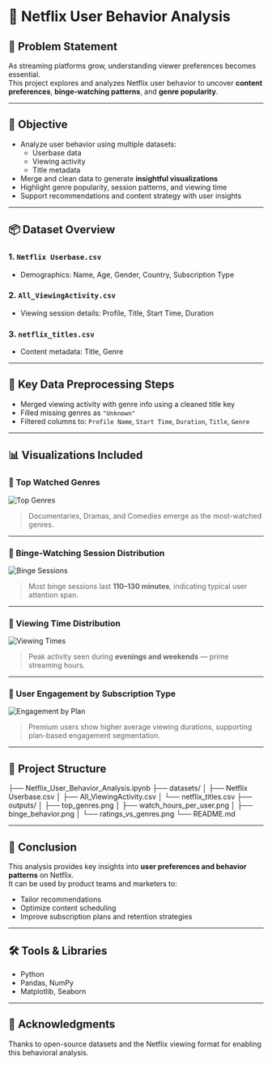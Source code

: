 # 🍿 Netflix User Behavior Analysis

## 📌 Problem Statement

As streaming platforms grow, understanding viewer preferences becomes essential.  
This project explores and analyzes Netflix user behavior to uncover **content preferences**, **binge-watching patterns**, and **genre popularity**.

---

## 🎯 Objective

- Analyze user behavior using multiple datasets:
  - Userbase data
  - Viewing activity
  - Title metadata
- Merge and clean data to generate **insightful visualizations**
- Highlight genre popularity, session patterns, and viewing time
- Support recommendations and content strategy with user insights

---

## 📦 Dataset Overview

### 1. `Netflix Userbase.csv`
- Demographics: Name, Age, Gender, Country, Subscription Type

### 2. `All_ViewingActivity.csv`
- Viewing session details: Profile, Title, Start Time, Duration

### 3. `netflix_titles.csv`
- Content metadata: Title, Genre

---

## 🔧 Key Data Preprocessing Steps

- Merged viewing activity with genre info using a cleaned title key
- Filled missing genres as `"Unknown"`
- Filtered columns to: `Profile Name`, `Start Time`, `Duration`, `Title`, `Genre`

---

## 📊 Visualizations Included

### 🔹 Top Watched Genres
![Top Genres](outputs/top_genres.png)

> Documentaries, Dramas, and Comedies emerge as the most-watched genres.

---

### 🔹 Binge-Watching Session Distribution
![Binge Sessions](outputs/binge_distribution.png)

> Most binge sessions last **110–130 minutes**, indicating typical user attention span.

---

### 🔹 Viewing Time Distribution
![Viewing Times](outputs/viewing_time_distribution.png)

> Peak activity seen during **evenings and weekends** — prime streaming hours.

---

### 🔹 User Engagement by Subscription Type
![Engagement by Plan](outputs/subscription_engagement.png)

> Premium users show higher average viewing durations, supporting plan-based engagement segmentation.

---

## 📁 Project Structure

├── Netflix_User_Behavior_Analysis.ipynb
├── datasets/
│ ├── Netflix Userbase.csv
│ ├── All_ViewingActivity.csv
│ └── netflix_titles.csv
├── outputs/
│ ├── top_genres.png
│ ├── watch_hours_per_user.png
│ ├── binge_behavior.png
│ └── ratings_vs_genres.png
└── README.md

---
## 🧠 Conclusion

This analysis provides key insights into **user preferences and behavior patterns** on Netflix.  
It can be used by product teams and marketers to:
- Tailor recommendations
- Optimize content scheduling
- Improve subscription plans and retention strategies

---

## 🛠️ Tools & Libraries

- Python
- Pandas, NumPy
- Matplotlib, Seaborn

---
## 🙌 Acknowledgments

Thanks to open-source datasets and the Netflix viewing format for enabling this behavioral analysis.
